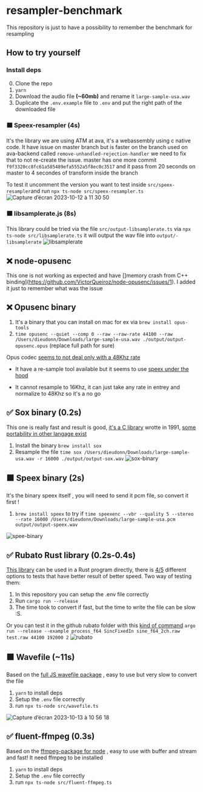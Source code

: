 # resampler-benchmark

This repository is just to have a possibility to remember the benchmark for resampling

## How to try yourself

### Install deps

0. Clone the repo
1. `yarn`
2. Download the audio file **(~60mb)** and rename it `large-sample-usa.wav`
3. Duplicate the `.env.example` file to `.env` and put the right path of the downloaded file

### 🟧 Speex-resampler (4s)

It's the library we are using ATM at ava, it's a webassembly using c native code.
It have issue on master branch but is faster on the branch used on ava-backend called `remove-unhandled-rejection-handler` we need to fix that to not re-create the issue. master has one more commit `f9f3320cc8fc61a585489efa5552a5f8ec0c3517` and it pass from 20 seconds on master to 4 secondes of transform inside the branch

To test it uncomment the version you want to test inside `src/speex-resampler`and run `npx ts-node src/speex-resampler.ts`
![Capture d’écran 2023-10-12 à 11 30 50](https://github.com/AvaHQ/resampler-benchmark/assets/7901366/d926a8ea-8938-4b03-b53e-3c83d0e193ae)



### 🟧 libsamplerate.js (8s)

This library could be tried via the file `src/output-libsamplerate.ts` via `npx ts-node src/libsamplerate.ts` it will output the wav file into `output/-libsamplerate`
![libsamplerate](https://github.com/AvaHQ/resampler-benchmark/assets/7901366/5db8c7aa-e25e-4385-8104-4553b3de2f5c)

## ❌ node-opusenc

This one is not working as expected and have []memory crash from C++ binding](https://github.com/VictorQueiroz/node-opusenc/issues/1). I added it just to remember what was the issue

## ❌ Opusenc binary

1. It's a binary that you can install on mac for ex via `brew install opus-tools`
2. `time opusenc --quiet --comp 0 --raw --raw-rate 44100 --raw /Users/dieudonn/Downloads/large-sample-usa.wav ./output/output-opusenc.opus` (replace full path for sure)

Opus codec [seems to not deal only with a 48Khz rate](https://wiki.xiph.org/OpusFAQ#How_do_I_use_44.1_kHz_or_some_other_sampling_rate_not_directly_supported_by_Opus.3F)

- It have a re-sample tool available but it seems to use [speex under the hood](https://github.com/xiph/opus-tools/blob/master/src/resample.c#L66)

- It cannot resample to 16Khz, it can just take any rate in entrey and normalize to 48Khz so it's a no go

## ✅ Sox binary (0.2s)

This one is really fast and result is good, [it's a C library](https://sourceforge.net/p/sox/code/ci/master/tree/) wrotte in 1991, [some portability in other langage exist](https://fr.wikipedia.org/wiki/SoX#Bibliothèque)

1. Install the binary `brew install sox`
2. Resample the file `time sox /Users/dieudonn/Downloads/large-sample-usa.wav -r 16000 ./output/output-sox.wav`
![sox-binary](https://github.com/AvaHQ/resampler-benchmark/assets/7901366/b927ce04-3e24-4a85-8559-22d882be1919)

## 🟧 Speex binary (2s)

It's the binary speex itself , you will need to send it pcm file, so convert it first !
1.  `brew install speex` 
to try if `time speexenc --vbr --quality 5 --stereo --rate 16000 /Users/dieudonn/Downloads/large-sample-usa.pcm  output/output-speex.wav`

![spee-binary](https://github.com/AvaHQ/resampler-benchmark/assets/7901366/164b2a29-c27a-4b56-aa1f-f3a40b7e8d55)


## ✅ Rubato Rust library (0.2s-0.4s)

[This library](https://github.com/HEnquist/rubato) can be used in a Rust program directly, there is [4/5](https://github.com/HEnquist/rubato/tree/master/examples) different options to tests that have better result of better speed.
Two way of testing them:

1. In this repository you can setup the .env file correctly
2. Run `cargo run --release`
3. The time took to convert if fast, but the time to write the file can be slow :S.

Or you can test it in the github rubato folder
with this [kind of command](https://github.com/HEnquist/rubato/blob/master/examples/process_f64.rs#L24C5-L24C98) `argo run --release --example process_f64 SincFixedIn sine_f64_2ch.raw test.raw 44100 192000 2`
![rubato](https://github.com/AvaHQ/resampler-benchmark/assets/7901366/f63872f0-3f3b-43e2-a9c3-a1b61b89c80b)

## 🟧 Wavefile (~11s)

Based on the [full JS wavefile package](https://www.npmjs.com/package/wavefile#change-the-sample-rate) , easy to use but very slow to convert the file

1. `yarn` to install deps
2. Setup the `.env` file correctly
3. run `npx ts-node src/wavefile.ts`

![Capture d’écran 2023-10-13 à 10 56 18](https://github.com/AvaHQ/resampler-benchmark/assets/7901366/35a50e81-9248-4cd6-bda0-620a7a5e088b)


## ✅ fluent-ffmpeg (0.3s)

Based on the [ffmpeg-package for node](https://www.npmjs.com/package/fluent-ffmpeg) , easy to use with buffer and stream and fast! It need ffmpeg to be installed

1. `yarn` to install deps
2. Setup the `.env` file correctly
3. run `npx ts-node src/fluent-ffmpeg.ts`
